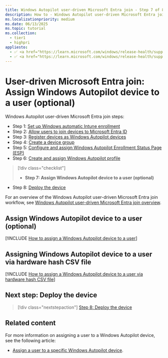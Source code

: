 ```yaml
---
title: Windows Autopilot user-driven Microsoft Entra join - Step 7 of 8 - Assign Windows Autopilot device to a user
description: How to - Windows Autopilot user-driven Microsoft Entra join - Step 7 of 8 - Assign Windows Autopilot device to a user.
ms.localizationpriority: medium
ms.date: 06/13/2025
ms.topic: tutorial
ms.collection:
  - tier1
  - highpri
appliesto:
  - ✅ <a href="https://learn.microsoft.com/windows/release-health/supported-versions-windows-client" target="_blank">Windows 11</a>
  - ✅ <a href="https://learn.microsoft.com/windows/release-health/supported-versions-windows-client" target="_blank">Windows 10</a>
---
```


# User-driven Microsoft Entra join: Assign Windows Autopilot device to a user (optional)

Windows Autopilot user-driven Microsoft Entra join steps:

- Step 1: [Set up Windows automatic Intune enrollment](azure-ad-join-automatic-enrollment.md)
- Step 2: [Allow users to join devices to Microsoft Entra ID](azure-ad-join-allow-users-to-join.md)
- Step 3: [Register devices as Windows Autopilot devices](azure-ad-join-register-device.md)
- Step 4: [Create a device group](azure-ad-join-device-group.md)
- Step 5: [Configure and assign Windows Autopilot Enrollment Status Page (ESP)](azure-ad-join-esp.md)
- Step 6: [Create and assign Windows Autopilot profile](azure-ad-join-autopilot-profile.md)

> [!div class="checklist"]
>
> - **Step 7: Assign Windows Autopilot device to a user (optional)**

- Step 8: [Deploy the device](azure-ad-join-deploy-device.md)

For an overview of the Windows Autopilot user-driven Microsoft Entra join workflow, see [Windows Autopilot user-driven Microsoft Entra join overview](azure-ad-join-workflow.md#workflow).

## Assign Windows Autopilot device to a user (optional)

[!INCLUDE [How to assign a Windows Autopilot device to a user](../includes/assign-autopilot-device-to-user.md)]

## Assigning Windows Autopilot device to a user via hardware hash CSV file

[!INCLUDE [How to assign a Windows Autopilot device to a user via hardware hash CSV file](../includes/assign-autopilot-device-to-user-via-csv.md)]

## Next step: Deploy the device

> [!div class="nextstepaction"]
> [Step 8: Deploy the device](azure-ad-join-deploy-device.md)

## Related content

For more information on assigning a user to a Windows Autopilot device, see the following article:

- [Assign a user to a specific Windows Autopilot device](../../enrollment-autopilot.md#assign-a-user-to-a-specific-windows-autopilot-device).

